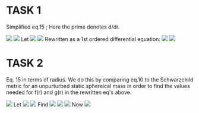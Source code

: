 # TASK 1
Simplified eq.15 ; Here the prime denotes d/dr. 

<img src="https://render.githubusercontent.com/render/math?math=H^{\prime\prime}%2BH^{\prime}f(r)%2BHg(r) =0">
<img src="https://render.githubusercontent.com/render/math?math=\frac{d^{2}H}{dr^{2}}%2B\frac{dH}{dr}f(r)%2BHg(r) =0">
Let <img src="https://render.githubusercontent.com/render/math?math=A=\frac{d}{dr}(B)=\frac{d^{2}H}{dr^{2}}, \qquad B=\frac{dH}{dr}=H^{\prime}"> 
<img src="https://render.githubusercontent.com/render/math?math=\frac{d}{dr}(B)%2BBf(r)%2BHg(r)=0"> 
Rewritten as a 1st ordered differential equation: <img src="https://render.githubusercontent.com/render/math?math=\frac{d}{dr}(B)=-Bf(r)-Hg(r)"> 
<img src="https://render.githubusercontent.com/render/math?math=\frac{d}{dr}(\frac{dH}{dr})=-\frac{dH}{dr}f(r)-Hg(r)"> 

# TASK 2
Eq. 15 in terms of radius. We do this by comparing eq.10 to the Schwarzchild metric for an unpurturbed static sphereical mass in order to find the values needed for f(r) and g(r) in the rewritten eq's above. 

<img src="https://render.githubusercontent.com/render/math?math=$.$">
Let <img src="https://render.githubusercontent.com/render/math?math=e^{\lambda}=\frac{1}{1-\frac{2M}{r}}, \qquad -e^{\nu (r)}=-(1-\frac{2M}{r})"> 
<img src="https://render.githubusercontent.com/render/math?math=$.$">
Find <img src="https://render.githubusercontent.com/render/math?math=\nu (r)^{\prime ^2}">
<img src="https://render.githubusercontent.com/render/math?math=\nu (r)= \ln (1-\frac{2M}{r})">
<img src="https://render.githubusercontent.com/render/math?math=\nu (r)^{\prime}= \frac{-2M}{r^2 - 2Mr} \qquad \therefore \qquad \nu (r)^{\prime ^2}=\frac{4M^2}{(r^2 -2Mr)^2}">
Now <img src="https://render.githubusercontent.com/render/math?math=f(r)=\frac{2}{r}%2B\frac{1}{1-\frac{2M}{r}}(\frac{2M}{r^2}%2B4\pi r(p-\rho) ">
